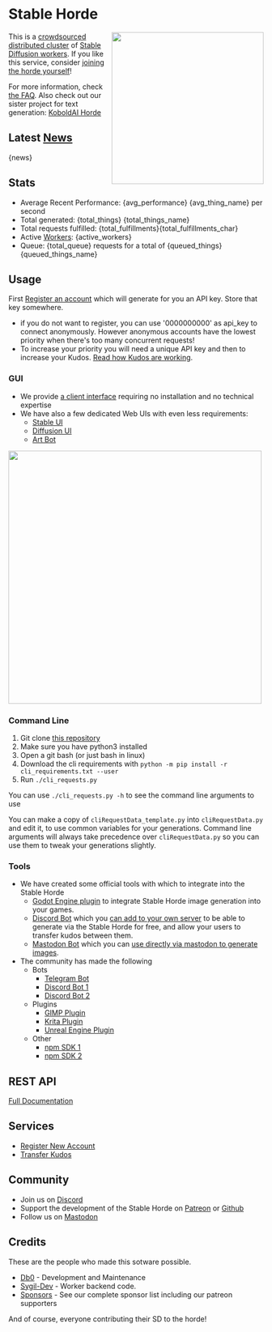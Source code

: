 # Stable Horde

<img style="float:right" src="{horde_img_url}/{horde_image}.jpg" width="300" /> This is a [crowdsourced distributed cluster](https://github.com/db0/AI-Horde) of [Stable Diffusion workers](https://github.com/sd-webui/nataili). If you like this service, consider [joining the horde yourself](https://github.com/db0/AI-Horde/blob/main/README_StableHorde.md)!

For more information, check [the FAQ](https://github.com/db0/AI-Horde/blob/main/FAQ.md). Also check out our sister project for text generation: [KoboldAI Horde](https://koboldai.net)

## Latest [News](/api/v2/status/news)

{news}

## Stats 

* Average Recent Performance: {avg_performance} {avg_thing_name} per second
* Total generated: {total_things} {total_things_name}
* Total requests fulfilled: {total_fulfillments}{total_fulfillments_char}
* Active [Workers](/api/v2/workers): {active_workers}
* Queue: {total_queue} requests for a total of {queued_things} {queued_things_name}

## Usage

First [Register an account](/register) which will generate for you an API key. Store that key somewhere.

   * if you do not want to register, you can use '0000000000' as api_key to connect anonymously. However anonymous accounts have the lowest priority when there's too many concurrent requests!
   * To increase your priority you will need a unique API key and then to increase your Kudos. [Read how Kudos are working](https://dbzer0.com/blog/the-kudos-based-economy-for-the-koboldai-horde/).

### GUI

* We provide [a client interface](https://dbzer0.itch.io/lucid-creations) requiring no installation and no technical expertise
* We have also a few dedicated Web UIs with even less requirements:
    * [Stable UI](https://aqualxx.github.io/stable-ui/)
    * [Diffusion UI](https://diffusionui.com/b/stable_horde)
    * [Art Bot](https://tinybots.net/artbot)

<img src="https://raw.githubusercontent.com/db0/Stable-Horde-Client/main/screenshot.png" width="500" />

### Command Line
1. Git clone [this repository](https://github.com/db0/Stable-Horde)
1. Make sure you have python3 installed
1. Open a git bash (or just bash in linux)
1. Download the cli requirements with `python -m pip install -r cli_requirements.txt --user`
1. Run `./cli_requests.py` 

You can use `./cli_requests.py -h` to see the command line arguments to use

You can make a copy of `cliRequestData_template.py` into `cliRequestData.py` and edit it, to use common variables for your generations. Command line arguments will always take precedence over `cliRequestData.py` so you can use them to tweak your generations slightly.

### Tools

* We have created some official tools with which to integrate into the Stable Horde
    * [Godot Engine plugin](https://github.com/db0/Stable-Horde-Client-Addon) to integrate Stable Horde image generation into your games.
    * [Discord Bot](https://github.com/JamDon2/ai-horde-bot) which you [can add to your own server](https://discord.com/api/oauth2/authorize?client_id=1019572037360025650&permissions=8192&scope=bot) to be able to generate via the Stable Horde for free, and allow your users to transfer kudos between them.
    * [Mastodon Bot](https://github.com/db0/mastodon-stable-horde-generate) which you can [use directly via mastodon to generate images](https://sigmoid.social/@stablehorde_generator).
* The community has made the following
    * Bots
        * [Telegram Bot](https://t.me/CraiyonArtBot)
        * [Discord Bot 1](https://harrisonvanderbyl.github.io/WriterBot/)
        * [Discord Bot 2](https://github.com/ZeldaFan0225/Stable_Horde_Discord)
    * Plugins
        * [GIMP Plugin](https://github.com/blueturtleai/gimp-stable-diffusion/tree/main/stablehorde)
        * [Krita Plugin](https://github.com/blueturtleai/krita-stable-diffusion)
        * [Unreal Engine Plugin](https://github.com/Mystfit/Unreal-StableDiffusionTools)
    * Other
        * [npm SDK 1](https://www.npmjs.com/package/@zeldafan0225/stable_horde)
        * [npm SDK 2](https://www.npmjs.com/package/stable-horde-api)

## REST API

[Full Documentation](/api)

## Services

* [Register New Account](/register)
* [Transfer Kudos](/transfer)

## Community

* Join us on [Discord](https://discord.gg/3DxrhksKzn)
* Support the development of the Stable Horde on [Patreon](https://www.patreon.com/db0) or [Github](https://github.com/db0)
* Follow us on <a rel="me" href="https://sigmoid.social/@stablehorde">Mastodon</a>

## Credits

These are the people who made this sotware possible.

* [Db0](https://dbzer0.com) - Development and Maintenance
* [Sygil-Dev](https://github.com/Sygil-Dev) - Worker backend code.
* [Sponsors](/sponsors) - See our complete sponsor list including our patreon supporters

And of course, everyone contributing their SD to the horde!
